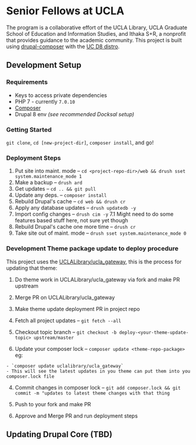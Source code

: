 # Senior Fellows at UCLA

The program is a collaborative effort of the UCLA Library, UCLA Graduate School of Education and Information Studies, and Ithaka S+R, a nonprofit that provides guidance to the academic community. This project is built using [drupal-composer](https://github.com/drupal-composer/drupal-project) with the [UC D8 distro](https://github.com/ucdavis/sitefarm_seed).

## Development Setup

### Requirements

- Keys to access private dependencies
- PHP 7 - currently `7.0.10`
- [Composer](https://getcomposer.org/doc/00-intro.md)
- Drupal 8 env _(see recommended Docksal setup)_

### Getting Started

`git clone`, `cd [new-project-dir]`, `composer install`, and go!

### Deployment Steps

1. Put site into maint. mode – `cd <project-repo-dir>/web && drush sset system.maintenance_mode 1`
2. Make a backup – `drush ard`
3. Get updates – `cd .. && git pull`
4. Update any deps. – `composer install`
5. Rebuild Drupal's cache – `cd web && drush cr`
6. Apply any database updates – `drush updatedb -y`
7. Import config changes – `drush cim -y` 7.1 Might need to do some features based stuff here, not sure yet though
8. Rebuild Drupal's cache one more time – `drush cr`
9. Take site out of maint. mode – `drush sset system.maintenance_mode 0`

### Development Theme package update to deploy procedure

This project uses the [UCLALibrary/ucla_gateway](https://github.com/uclalibrary/ucla_gateway), this is the process for updating that theme:

1. Do theme work in UCLALibrary/ucla_gateway via fork and make PR upstream
2. Merge PR on UCLALibrary/ucla_gateway
3. Make theme update deployment PR in project repo

  1. Fetch all project updates – `git fetch --all`
  2. Checkout topic branch – `git checkout -b deploy-<your-theme-update-topic> upstream/master`
  3. Update your composer lock – `composer update <theme-repo-package>` eg:

    - `composer update uclalibrary/ucla_gateway`
    - This will see the latest updates in you theme can put them into you composer.lock file

  4. Commit changes in composer lock – `git add composer.lock && git commit -m "updates to latest theme changes with that thing`

  5. Push to your fork and make PR

4. Approve and Merge PR and run deployment steps

## Updating Drupal Core (TBD)
